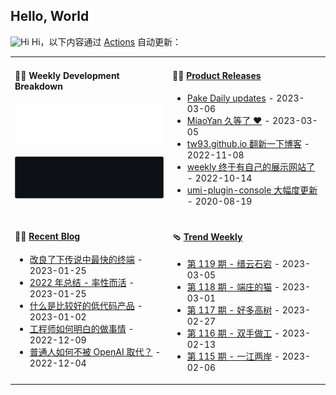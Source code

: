 ## Hello, World

<img src='https://qpluspicture.oss-cn-beijing.aliyuncs.com/6LjjQA/Hi.gif' alt='Hi' width="24"/> Hi，以下内容通过 <a href="https://github.com/tw93/tw93/actions" target="_blank">Actions</a> 自动更新：

<table width="960px">
<tr>
<td valign="top" width="50%">

#### 🏊‍♂️ Weekly Development Breakdown

![light](https://raw.githubusercontent.com/tw93/tw93/master/images/wakatime_weekly_language_stats.svg#gh-light-mode-only)

![dark](https://raw.githubusercontent.com/tw93/tw93/master/images/wakatime_weekly_language_stats_black.svg#gh-dark-mode-only)

</td>
<td valign="top" width="50%">

#### 🏋️‍♀️ <a href="https://github.com/zhen521/zhen521/blob/master/releases.md" target="_blank">Product Releases</a>

<!-- recent_releases starts -->
* <a href='https://github.com/tw93/Pake/releases/tag/V1.0.6' target='_blank'>Pake Daily updates</a> - 2023-03-06
* <a href='https://github.com/tw93/MiaoYan/releases/tag/V1.9.0' target='_blank'>MiaoYan 久等了 ❤️</a> - 2023-03-05
* <a href='https://github.com/tw93/tw93.github.io/releases/tag/V0.3.0' target='_blank'>tw93.github.io 翻新一下博客</a> - 2022-11-08
* <a href='https://github.com/tw93/weekly/releases/tag/V0.1' target='_blank'>weekly 终于有自己的展示网站了</a> - 2022-10-14
* <a href='https://github.com/tw93/umi-plugin-console/releases/tag/v0.2.2' target='_blank'>umi-plugin-console 大幅度更新</a> - 2020-08-19
<!-- recent_releases ends -->

</td>
</tr>
<tr>
<td valign="top" width="50%">

#### 🤾‍♂️ <a href="https://zstdlc.com" target="_blank">Recent Blog</a>

<!-- blog starts -->
* <a href='https://tw93.fun/2023-01-25/alacritty.html' target='_blank'>改良了下传说中最快的终端</a> - 2023-01-25
* <a href='https://tw93.fun/2023-01-25/my-2022.html' target='_blank'>2022 年总结 - 率性而活</a> - 2023-01-25
* <a href='https://tw93.fun/2023-01-02/low-code.html' target='_blank'>什么是比较好的低代码产品</a> - 2023-01-02
* <a href='https://tw93.fun/2022-12-09/talk.html' target='_blank'>工程师如何明白的做事情</a> - 2022-12-09
* <a href='https://tw93.fun/2022-12-04/openai.html' target='_blank'>普通人如何不被 OpenAI 取代？</a> - 2022-12-04
<!-- blog ends -->

</td>
<td valign="top" width="50%">

#### 🩴 <a href="https://hjha.cc" target="_blank">Trend Weekly</a>

<!-- weekly starts -->

* [第 119 期 - 缙云石宕](https://weekly.tw93.fun/posts/119-缙云石宕) - 2023-03-05
* [第 118 期 - 端庄的猫](https://weekly.tw93.fun/posts/118-端庄的猫) - 2023-03-01
* [第 117 期 - 好多高树](https://weekly.tw93.fun/posts/117-好多高树) - 2023-02-27
* [第 116 期 - 双手做工](https://weekly.tw93.fun/posts/116-双手做工) - 2023-02-13
* [第 115 期 - 一江两岸](https://weekly.tw93.fun/posts/115-一江两岸) - 2023-02-06

<!-- weekly ends -->

</td>
</tr>

</table>
